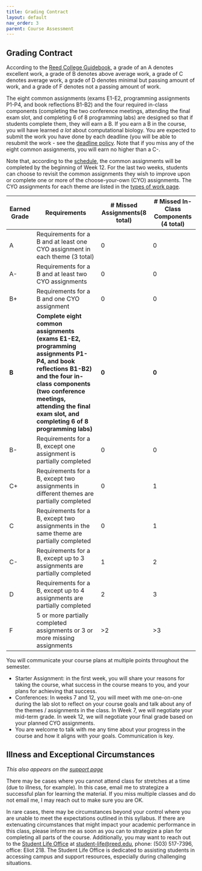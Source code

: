 ```yaml
---
title: Grading Contract
layout: default
nav_order: 3
parent: Course Assessment
---
```


## Grading Contract

According to the [Reed College Guidebook](https://www.reed.edu/guidebook/acad_pol/eval_student.html), a grade of an A denotes excellent work, a grade of B denotes above average work, a grade of C denotes average work, a grade of D denotes minimal but passing amount of work, and a grade of F denotes not a passing amount of work.

The eight common assignments (exams E1-E2, programming assignments P1-P4, and book reflections B1-B2) and the four required in-class components (completing the two conference meetings, attending the final exam slot, and completing 6 of 8 programming labs) are designed so that if students complete them, they will earn a B. If you earn a B in the course, you will have learned _a lot_ about computational biology. You are expected to submit the work you have done by each deadline (you will be able to resubmit the work - see the [deadline policy](../policies.md#deadline-policy). Note that if you miss any of the eight common assignments, you will earn no higher than a C-.

Note that, according to the [schedule](../schedule.md), the common assignments will be completed by the beginning of Week 12. For the last two weeks, students can choose to revisit the common assignments they wish to improve upon or complete one or more of the choose-your-own (CYO) assignments. The CYO assignments for each theme are listed in the [types of work page](components.md).

| Earned Grade | Requirements | # Missed Assignments(8 total) | # Missed In-Class Components (4 total) |
| --- | --- | --- | --- | 
| A | Requirements for a B and at least one CYO assignment in each theme (3 total) | 0 | 0 |
| A- | Requirements for a B and at least two CYO assignments | 0 | 0 |
| B+ | Requirements for a B and one CYO assignment | 0 | 0 |
| **B** | **Complete eight common assignments (exams E1-E2, programming assignments P1-P4, and book reflections B1-B2) and the four in-class components (two conference meetings, attending the final exam slot, and completing 6 of 8 programming labs)** | **0** | **0** |
| B- | Requirements for a B, except one assignment is partially completed | 0 | 0 |
| C+ | Requirements for a B, except two assignments in different themes are partially completed | 0 | 1 |
| C | Requirements for a B, except two assignments in the same theme are partially completed | 0 | 1 |
| C- | Requirements for a B, except up to 3 assignments are partially completed | 1 | 2 |
| D | Requirements for a B, except up to 4 assignments are partially completed | 2 | 3 |
| F | 5 or more partially completed assignments or 3 or more missing assignments | >2 | >3 |

You will communicate your course plans at multiple points throughout the semester.

- Starter Assignment: in the first week, you will share your reasons for taking the course, what success in the course means to you, and your plans for achieving that success.
- Conferences: In weeks 7 and 12, you will meet with me one-on-one during the lab slot to reflect on your course goals and talk about any of the themes / assignments in the class. In Week 7, we will negotiate your mid-term grade. In week 12, we will negotiate your final grade based on your planned CYO assignments.
- You are welcome to talk with me any time about your progress in the course and how it aligns with your goals. Communication is key.

## Illness and Exceptional Circumstances

_This also appears on the [support page](../support.md)_

There may be cases where you cannot attend class for stretches at a time (due to illness, for example). In this case, email me to strategize a successful plan for learning the material. If you miss multiple classes and do not email me, I may reach out to make sure you are OK. 

In rare cases, there may be circumstances beyond your control where you are unable to meet the expectations outlined in this syllabus. If there are extenuating circumstances that might impact your academic performance in this class, please inform me as soon as you can to strategize a plan for completing all parts of the course. Additionally, you may want to reach out to the [Student Life Office](https://www.reed.edu/student-life/) at student-life@reed.edu, phone: (503) 517-7396, office: Eliot 218. The Student Life Office is dedicated to assisting students in accessing campus and support resources, especially during challenging situations.